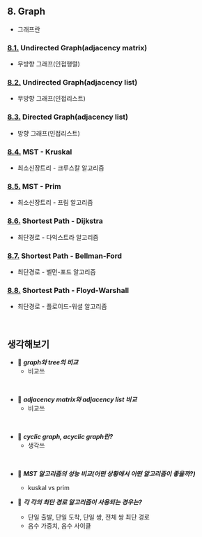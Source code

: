 ## 8. Graph
- 그래프란

### [8.1.](./1_undirected_adjacency_matrix) **Undirected Graph(adjacency matrix)**
- 무방향 그래프(인접행렬)

### [8.2.](./2_undirected_adjacency_list) **Undirected Graph(adjacency list)**
- 무방향 그래프(인접리스트)

### [8.3.](./3_directed_adjacency_list) **Directed Graph(adjacency list)**
- 방향 그래프(인접리스트)

### [8.4.](./4_mst_kruskal) **MST - Kruskal**
- 최소신장트리 - 크루스칼 알고리즘

### [8.5.](./5_mst_prim) **MST - Prim**
- 최소신장트리 - 프림 알고리즘

### [8.6.](./6_shortest_path_dijkstra) **Shortest Path - Dijkstra**
- 최단경로 - 다익스트라 알고리즘

### [8.7.](./7_shortest_path_bellman_ford) **Shortest Path - Bellman-Ford**
- 최단경로 - 벨먼-포드 알고리즘

### [8.8.](./8_shortest_path_floyd_warshall) **Shortest Path - Floyd-Warshall**
- 최단경로 - 플로이드-워셜 알고리즘
<br>

## 생각해보기
- :speech_balloon: ***graph와 tree의 비교***
    - 비교쓰
<br>

- :speech_balloon: ***adjacency matrix와 adjacency list 비교***
    - 비교쓰
<br>

- :speech_balloon: ***cyclic graph, acyclic graph란?***
    - 생각쓰
<br>
        
- :speech_balloon: ***MST 알고리즘의 성능 비교(어떤 상황에서 어떤 알고리즘이 좋을까?)***
    - kuskal vs prim

- :speech_balloon: ***각 각의 최단 경로 알고리즘이 사용되는 경우는?***
    - 단일 출발, 단일 도착, 단일 쌍, 전체 쌍 최단 경로
    - 음수 가중치, 음수 사이클

